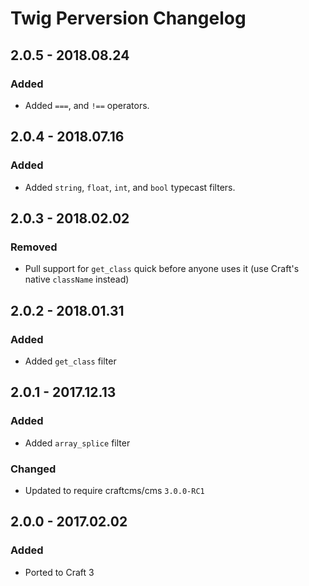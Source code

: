 # Twig Perversion Changelog

## 2.0.5 - 2018.08.24
### Added
* Added `===`, and `!==` operators.

## 2.0.4 - 2018.07.16
### Added
* Added `string`, `float`, `int`, and `bool` typecast filters.

## 2.0.3 - 2018.02.02
### Removed
* Pull support for `get_class` quick before anyone uses it (use Craft's native `className` instead)

## 2.0.2 - 2018.01.31
### Added
* Added `get_class` filter

## 2.0.1 - 2017.12.13
### Added
* Added `array_splice` filter
### Changed
* Updated to require craftcms/cms `3.0.0-RC1`

## 2.0.0 - 2017.02.02
### Added
- Ported to Craft 3